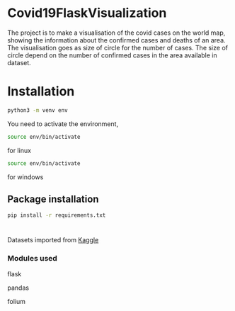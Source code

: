 # Covid19FlaskVisualization
The project is to make a visualisation of the covid cases on the world map, showing the information about the confirmed cases and deaths of an area. The visualisation goes as size of circle for the number of cases. The size of circle depend on the number of confirmed cases in the area available in dataset.

# Installation

```bash
python3 -m venv env
```
You need to activate the environment,
```bash
source env/bin/activate
```
for linux
```bash
source env/bin/activate
```
for windows
## Package installation
```bash
pip install -r requirements.txt
```

#
Datasets imported from [Kaggle](https://www.kaggle.com/)
### Modules used
flask

pandas

folium
